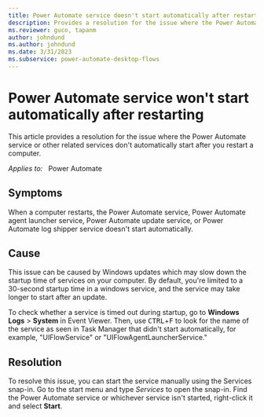 ```yaml
---
title: Power Automate service doesn't start automatically after restarting
description: Provides a resolution for the issue where the Power Automate-related services don't start automatically after restarting a computer.
ms.reviewer: guco, tapanm
author: johndund
ms.author: johndund
ms.date: 3/31/2023
ms.subservice: power-automate-desktop-flows
---
```

# Power Automate service won't start automatically after restarting

This article provides a resolution for the issue where the Power Automate service or other related services don't automatically start after you restart a computer.

_Applies to:_ &nbsp; Power Automate  

## Symptoms

When a computer restarts, the Power Automate service, Power Automate agent launcher service, Power Automate update service, or Power Automate log shipper service doesn't start automatically.

## Cause

This issue can be caused by Windows updates which may slow down the startup time of services on your computer. By default, you're limited to a 30-second startup time in a windows service, and the service may take longer to start after an update.

To check whether a service is timed out during startup, go to **Windows Logs** > **System** in Event Viewer. Then, use <kbd>CTRL</kbd>+<kbd>F</kbd> to look for the name of the service as seen in Task Manager that didn't start automatically, for example, "UIFlowService" or "UIFlowAgentLauncherService."

## Resolution

To resolve this issue, you can start the service manually using the Services snap-in. Go to the start menu and type _Services_ to open the snap-in. Find the Power Automate service or whichever service isn't started, right-click it and select **Start**.
